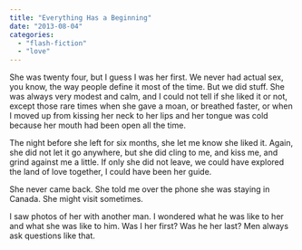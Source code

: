 ```yaml
---
title: "Everything Has a Beginning"
date: "2013-08-04"
categories: 
  - "flash-fiction"
  - "love"
---
```


She was twenty four, but I guess I was her first. We never had actual sex, you know, the way people define it most of the time. But we did stuff. She was always very modest and calm, and I could not tell if she liked it or not, except those rare times when she gave a moan, or breathed faster, or when I moved up from kissing her neck to her lips and her tongue was cold because her mouth had been open all the time.

The night before she left for six months, she let me know she liked it. Again, she did not let it go anywhere, but she did cling to me, and kiss me, and grind against me a little. If only she did not leave, we could have explored the land of love together, I could have been her guide.

She never came back. She told me over the phone she was staying in Canada. She might visit sometimes.

I saw photos of her with another man. I wondered what he was like to her and what she was like to him. Was I her first? Was he her last? Men always ask questions like that.
